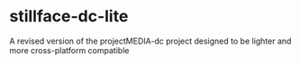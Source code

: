 # stillface-dc-lite
A revised version of the projectMEDIA-dc project designed to be lighter and more cross-platform compatible
